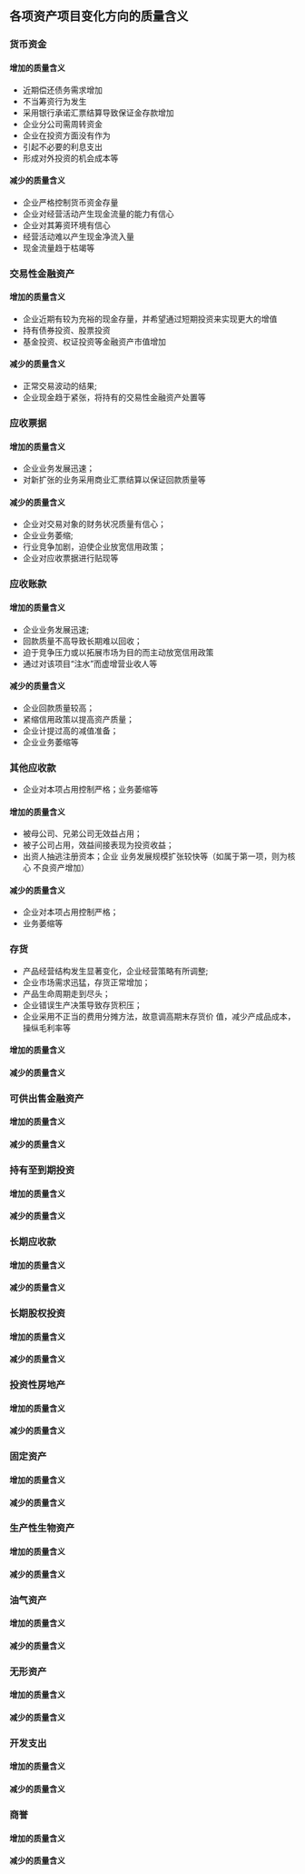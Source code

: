 ## 各项资产项目变化方向的质量含义
### 货币资金
#### 增加的质量含义
+ 近期偿还债务需求增加
+ 不当筹资行为发生
+ 采用银行承诺汇票结算导致保证金存款增加
+ 企业分公司需周转资金
+ 企业在投资方面没有作为
+ 引起不必要的利息支出
+ 形成对外投资的机会成本等
#### 减少的质量含义
+ 企业严格控制货币资金存量
+ 企业对经营活动产生现金流量的能力有信心
+ 企业对其筹资环境有信心
+ 经营活动难以产生现金净流入量
+ 现金流量趋于枯竭等
### 交易性金融资产
#### 增加的质量含义
+ 企业近期有较为充裕的现金存量，并希望通过短期投资来实现更大的增值
+ 持有债券投资、股票投资
+ 基金投资、权证投资等金融资产市值增加
#### 减少的质量含义
+ 正常交易波动的结果;
+ 企业现金趋于紧张，将持有的交易性金融资产处置等
### 应收票据
#### 增加的质量含义
+ 企业业务发展迅速；
+ 对新扩张的业务采用商业汇票结算以保证回款质量等
#### 减少的质量含义
+ 企业对交易对象的财务状况质量有信心；
+ 企业业务萎缩;
+ 行业竞争加剧，迫使企业放宽信用政策；
+ 企业对应收票据进行贴现等

### 应收账款
#### 增加的质量含义
+ 企业业务发展迅速;
+ 回款质量不高导致长期难以回收；
+ 迫于竞争压力或以拓展市场为目的而主动放宽信用政策
+ 通过对该项目“注水”而虚增营业收人等
#### 减少的质量含义
+ 企业回款质量较高；
+ 紧缩信用政策以提高资产质量；
+ 企业计提过高的减值准备；
+ 企业业务萎缩等

### 其他应收款
+ 企业对本项占用控制严格；业务萎缩等
#### 增加的质量含义
+ 被母公司、兄弟公司无效益占用；
+ 被子公司占用，效益间接表现为投资收益；
+ 出资人抽逃注册资本；企业
业务发展规模扩张较快等（如属于第一项，则为核心
不良资产增加）
#### 减少的质量含义
+ 企业对本项占用控制严格；
+ 业务萎缩等
### 存货
+ 产品经营结构发生显著变化，企业经营策略有所调整;
+ 企业市场需求迅猛，存货正常增加；
+ 产品生命周期走到尽头；
+ 企业错误生产决策导致存货积压；
+ 企业采用不正当的费用分摊方法，故意调高期末存货价
值，减少产成品成本，操纵毛利率等

#### 增加的质量含义
#### 减少的质量含义
### 可供出售金融资产
#### 增加的质量含义
#### 减少的质量含义
### 持有至到期投资
#### 增加的质量含义
#### 减少的质量含义
### 长期应收款
#### 增加的质量含义
#### 减少的质量含义
### 长期股权投资
#### 增加的质量含义
#### 减少的质量含义
### 投资性房地产
#### 增加的质量含义
#### 减少的质量含义

### 固定资产
#### 增加的质量含义
#### 减少的质量含义

### 生产性生物资产
#### 增加的质量含义
#### 减少的质量含义

### 油气资产
#### 增加的质量含义
#### 减少的质量含义

### 无形资产
#### 增加的质量含义
#### 减少的质量含义

### 开发支出
#### 增加的质量含义
#### 减少的质量含义

### 商誉
#### 增加的质量含义
#### 减少的质量含义

